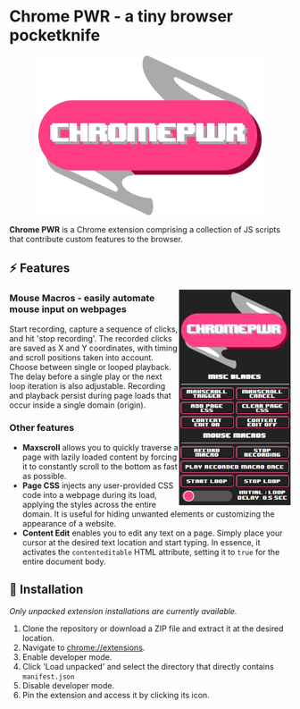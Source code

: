 # Chrome PWR - a tiny browser pocketknife

<p align="center">
<img alt="Chrome PWR logo" src="https://github.com/fimusial/chrome-pwr/blob/131dc08dc207467d95659c52256fab827babc7a8/images/chrome-pwr-no-bg.png?raw=true" width="400">
</p>

**Chrome PWR** is a Chrome extension comprising a collection of JS scripts that contribute custom features to the browser.

## :zap: Features
<img alt="Chrome PWR UI" align="right" src="https://github.com/fimusial/chrome-pwr/blob/12cdb7ee58ce94a130a3f13891355d8404577822/images/chrome-pwr-ui.png?raw=true" width="200">

### Mouse Macros - easily automate mouse input on webpages

Start recording, capture a sequence of clicks, and hit 'stop recording'. The recorded clicks are saved as X and Y coordinates, with timing and scroll positions taken into account. Choose between single or looped playback. The delay before a single play or the next loop iteration is also adjustable. Recording and playback persist during page loads that occur inside a single domain (origin).

### Other features
- **Maxscroll** allows you to quickly traverse a page with lazily loaded content by forcing it to constantly scroll to the bottom as fast as possible.
- **Page CSS** injects any user-provided CSS code into a webpage during its load, applying the styles across the entire domain. It is useful for hiding unwanted elements or customizing the appearance of a website.
- **Content Edit** enables you to edit any text on a page. Simply place your cursor at the desired text location and start typing. In essence, it activates the `contenteditable` HTML attribute, setting it to `true` for the entire document body.

##  :electric_plug: Installation
*Only unpacked extension installations are currently available.*

1. Clone the repository or download a ZIP file and extract it at the desired location.
2. Navigate to [chrome://extensions](chrome://extensions).
3. Enable developer mode.
4. Click 'Load unpacked' and select the directory that directly contains `manifest.json`
5. Disable developer mode.
6. Pin the extension and access it by clicking its icon.